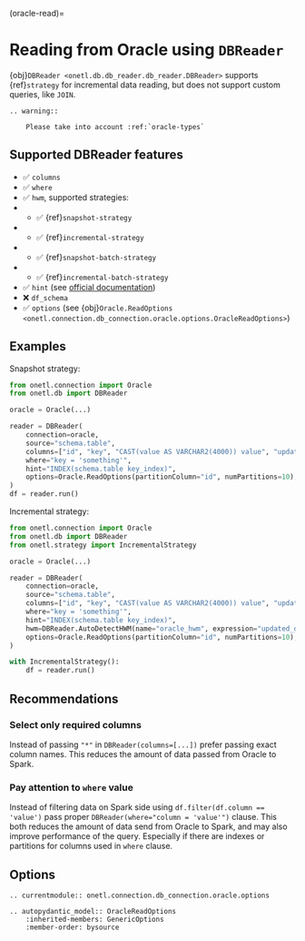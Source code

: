 (oracle-read)=

# Reading from Oracle using `DBReader`

{obj}`DBReader <onetl.db.db_reader.db_reader.DBReader>` supports {ref}`strategy` for incremental data reading,
but does not support custom queries, like `JOIN`.

```{eval-rst}
.. warning::

    Please take into account :ref:`oracle-types`
```

## Supported DBReader features

- ✅︎ `columns`
- ✅︎ `where`
- ✅︎ `hwm`, supported strategies:
- - ✅︎ {ref}`snapshot-strategy`
- - ✅︎ {ref}`incremental-strategy`
- - ✅︎ {ref}`snapshot-batch-strategy`
- - ✅︎ {ref}`incremental-batch-strategy`
- ✅︎ `hint` (see [official documentation](https://docs.oracle.com/cd/B10500_01/server.920/a96533/hintsref.htm))
- ❌ `df_schema`
- ✅︎ `options` (see {obj}`Oracle.ReadOptions <onetl.connection.db_connection.oracle.options.OracleReadOptions>`)

## Examples

Snapshot strategy:

```python
from onetl.connection import Oracle
from onetl.db import DBReader

oracle = Oracle(...)

reader = DBReader(
    connection=oracle,
    source="schema.table",
    columns=["id", "key", "CAST(value AS VARCHAR2(4000)) value", "updated_dt"],
    where="key = 'something'",
    hint="INDEX(schema.table key_index)",
    options=Oracle.ReadOptions(partitionColumn="id", numPartitions=10),
)
df = reader.run()
```

Incremental strategy:

```python
from onetl.connection import Oracle
from onetl.db import DBReader
from onetl.strategy import IncrementalStrategy

oracle = Oracle(...)

reader = DBReader(
    connection=oracle,
    source="schema.table",
    columns=["id", "key", "CAST(value AS VARCHAR2(4000)) value", "updated_dt"],
    where="key = 'something'",
    hint="INDEX(schema.table key_index)",
    hwm=DBReader.AutoDetectHWM(name="oracle_hwm", expression="updated_dt"),
    options=Oracle.ReadOptions(partitionColumn="id", numPartitions=10),
)

with IncrementalStrategy():
    df = reader.run()
```

## Recommendations

### Select only required columns

Instead of passing `"*"` in `DBReader(columns=[...])` prefer passing exact column names. This reduces the amount of data passed from Oracle to Spark.

### Pay attention to `where` value

Instead of filtering data on Spark side using `df.filter(df.column == 'value')` pass proper `DBReader(where="column = 'value'")` clause.
This both reduces the amount of data send from Oracle to Spark, and may also improve performance of the query.
Especially if there are indexes or partitions for columns used in `where` clause.

## Options

```{eval-rst}
.. currentmodule:: onetl.connection.db_connection.oracle.options
```

```{eval-rst}
.. autopydantic_model:: OracleReadOptions
    :inherited-members: GenericOptions
    :member-order: bysource
```
